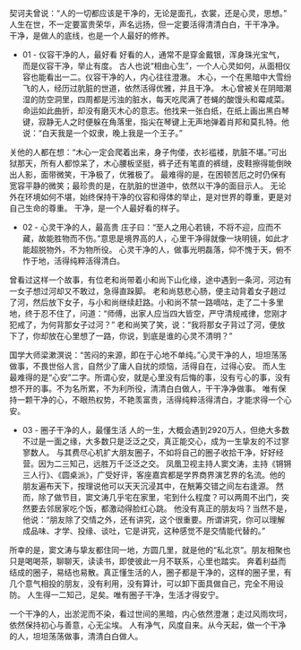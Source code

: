 契诃夫曾说：“人的一切都应该是干净的，无论是面孔，衣裳，还是心灵，思想。”
人生在世，不一定要富贵荣华，声名远扬，但一定要活得清清白白，干干净净。
干净，是做人的底线，也是一个人最好的修养。

- 01 -
仪容干净的人，最好看
好看的人，通常不是穿金戴银，浑身珠光宝气，而是仪容干净，举止有度。
古人也说“相由心生”，一个人心灵如何，从面相仪容也能看出一二。仪容干净的人，内心往往澄澈。
木心，一个在黑暗中大雪纷飞的人，经历过肮脏的世道，依然活得优雅，并且干净。
木心曾被关在阴暗潮湿的防空洞里，四周都是污浊的脏水，每天吃爬满了苍蝇的酸馒头和霉咸菜。
命运如此曲折，却没有磨灭木心的意志。他找来一张白纸，在纸上画出黑白琴键，寂静无人之时便躲在角落里，指尖在琴键上无声地弹着肖邦和莫扎特。他说：“白天我是一个奴隶，晚上我是一个王子。”

关他的人都在想：“木心一定会爬着出来，身子佝偻，衣衫褴褛，肮脏不堪。”可出狱那天，所有人都惊呆了，木心腰板坚挺，裤子还有笔直的裤缝，皮鞋擦得能倒映出人影，面带微笑，干净极了，优雅极了。
最难得的是，在困顿苦厄之时仍保有宽容平静的微笑；最珍贵的是，在肮脏的世道中，依然以干净的面目示人。
无论外在环境如何不堪，始终保持干净的仪容和得体的举止，是对世界的尊重，更是对自己生命的尊重。
干净，是一个人最好看的样子。

- 02 -
心灵干净的人，最高贵
庄子曰：“至人之用心若镜，不将不迎，应而不藏，故能胜物而不伤。”意思是境界高的人，心里干净得就像一块明镜，如此才能超脱物外，不为物所役。
心灵干净的人，做事光明磊落，仰不愧于天，俯不怍于地，活得纯粹活得清白。

曾看过这样一个故事，有位老和尚带着小和尚下山化缘，途中遇到一条河，河边有一女子想过河却又不敢过，急得直跺脚。
老和尚慈悲心肠，便主动背着女子趟过了河，然后放下女子，与小和尚继续赶路。小和尚不禁一路嘀咕，走了二十多里地，终于忍不住了，问道：“师傅，出家人应当四大皆空，严守清规戒律，您刚才犯戒了，为何背那女子过河？”
老和尚笑了笑，说：“我将那女子背过了河，便放下了，你却放在心里想了一路，你说，到底是谁的心灵不清明？”

国学大师梁漱溟说：“苦闷的来源，即在于心地不单纯。”心灵干净的人，坦坦荡荡做事，不畏世俗人言，自然少了庸人自扰的烦恼，活得自在，过得心安。
而人生最难得的是“心安”二字。所谓心安，就是心里没有后悔的事，没有亏心的事，没有想不开的事。不为名所累，不为利所役，清清白白做人，干干净净做事。
唯有保持一颗干净的心，不眼热权势，不艳羡富贵，活得纯粹活得清白，才能求得一个心安。

- 03 -
圈子干净的人，最懂生活
人的一生，大概会遇到2920万人，但绝大多数不过是一面之缘，大多数只是泛泛之交，真正能交心，成为一生挚友的不过寥寥数人。
与其费尽心机扩大朋友圈子，不如将自己的圈子收拾干净，好好经营。因为二三知己，远胜万千泛泛之交。
凤凰卫视主持人窦文涛，主持《锵锵三人行》、《圆桌派》，广受好评，客座嘉宾都是学界商界演艺界的名流。他的朋友遍布天下，按理说他可以天天沉浸其中，在觥筹交错之间左右逢源。
然而，除了做节目，窦文涛几乎宅在家里，宅到什么程度？可以两周不出门，突然要去邻居家吃个饭，都激动得脸红心跳。
他没有真正的朋友吗？当然不是，他说：“朋友除了交情之外，还有讲究，这个很重要。所谓讲究，你可以理解成品味、才学、投缘、谈吐，它是讲究，这种感觉不是交情能代替的。”

所幸的是，窦文涛与挚友都住同一地，方圆几里，就是他的“私北京”。朋友相聚也只是喝喝茶，聊聊天，读读书，即使彼此一月不联系，心里也踏实。
奔着利益而结成的圈子，易结也易散。真正懂生活的人，圈子都是干净的，这样的圈子里，有几个意气相投的朋友，没有利用，没有算计，可以卸下面具做自己，完全不用设防。
人生得一二知己，足矣。唯有圈子干净，生活才得安宁。

一个干净的人，出淤泥而不染，看过世间的黑暗，内心依然澄澈；走过风雨坎坷，依然保持初心与善意，心无尘埃。
人有净气，风度自来。从今天起，做一个干净的人，坦坦荡荡做事，清清白白做人。
